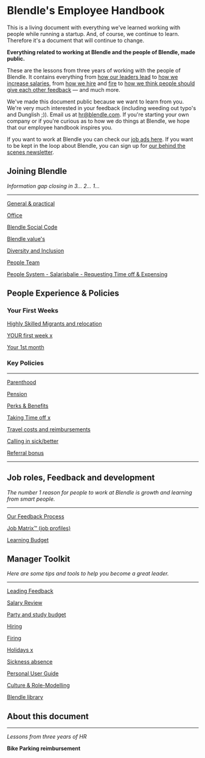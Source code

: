 # Blendle's Employee Handbook

This is a living document with everything we've learned working with people while running a startup. And, of course, we continue to learn. Therefore it's a document that will continue to change. 

**Everything related to working at Blendle and the people of Blendle, made public.**

These are the lessons from three years of working with the people of Blendle. It contains everything from [how our leaders lead](https://www.notion.so/ecfb7e647136468a9a0a32f1771a8f52) to [how we increase salaries](Salary%20Review%20ca74632e293f450dac8408bd650c686f.md), from [how we hire](Hiring%2037871eb513924a348735e5f30c90187e.md) and [fire](Firing%202ebfc808d9ae4dc18ca0378aa3f59bbb.md) to [how we think people should give each other feedback](Our%20Feedback%20Process%2052f6df17b10f404985adfa6a32442a97.md) — and much more.

We've made this document public because we want to learn from you. We're very much interested in your feedback (including weeding out typo's and Dunglish ;)). Email us at hr@blendle.com. If you're starting your own company or if you're curious as to how we do things at Blendle, we hope that our employee handbook inspires you.

If you want to work at Blendle you can check our [job ads here](https://blendle.homerun.co/). If you want to be kept in the loop about Blendle, you can sign up for [our behind the scenes newsletter](https://blendle.homerun.co/yes-keep-me-posted/tr/apply?token=8092d4128c306003d97dd3821bad06f2).

## Joining Blendle

*Information gap closing in 3... 2... 1...*

---

[General & practical ](General%20&%20practical%2084d3843ca278497c808ba8fde302f41d.md)

[Office](Office%202a87a47baaf94f35b365ad1f7fb0bfa8.md)

[Blendle Social Code](Blendle%20Social%20Code%206e31921ba27244538f88313d14004686.md)

[Blendle value's](Blendle%20value's%20cd0e02492f734fdc96f250511ac6d2c9.md)

[Diversity and Inclusion](Diversity%20and%20Inclusion%206c111151f9014905b38f40e48e66ecda.md)

[People Team](People%20Team%20843ef9ea14e045f1afbf3d1ec374e175.md)

[People System - Salarisbalie - Requesting Time off & Expensing](People%20System%20-%20Salarisbalie%20-%20Requesting%20Time%20off%202f79eb84bf284e5881bdbb28540dd8c1.md)

## People Experience & Policies

### Your First Weeks

[Highly Skilled Migrants and relocation](Highly%20Skilled%20Migrants%20and%20relocation%2038636ee16caf421e84800bc55c91b05c.md)

[YOUR first week x](YOUR%20first%20week%20x%208bc27ac1886749d8b5799d8ea9d6035f.md)

[Your 1st month ](Your%201st%20month%20322f57fd5efe4f589b53b0179bf922ba.md)

### Key Policies

---

[Parenthood](Parenthood%2015f03aede0ef4484b55255afdbf60417.md)

[Pension](Pension%20213c852684054ef1bf11bfd8cb54ef95.md)

[Perks & Benefits](Perks%20&%20Benefits%202f53edaa56604fb5a5f46efddf14df03.md)

[Taking Time off x](Taking%20Time%20off%20x%201cc1b5c5b40e4d88857ad6f95ddb40e0.md)

[Travel costs and reimbursements](Travel%20costs%20and%20reimbursements%20420e1c8b47fa4ce39027c42bae880bbe.md)

[Calling in sick/better](Calling%20in%20sick%20better%20a6ca894cf1244e9195a8f37e69d11cb3.md)

[Referral bonus](Referral%20bonus%20d0602be11c064435b36fcdd625b2e69c.md)

---

## Job roles, Feedback and development

*The number 1 reason for people to work at Blendle is growth and learning from smart people.*

---

[Our Feedback Process](Our%20Feedback%20Process%2052f6df17b10f404985adfa6a32442a97.md)

[Job Matrix™ (job profiles)](Job%20Matrix%E2%84%A2%20(job%20profiles)%20d42777fdb0584caeb29f24e70a96b77f.md)

[Learning Budget](Learning%20Budget%201522bd553ad2422b9941247a34429b58.md)

## Manager Toolkit

*Here are some tips and tools to help you become a great leader.*

---

[Leading Feedback ](Leading%20Feedback%206deca237578a481cb217c3d1ac81a00a.md)

[Salary Review](Salary%20Review%20ca74632e293f450dac8408bd650c686f.md)

[Party and study budget](Party%20and%20study%20budget%20ab0c127e5ef94f9c898701e3585b77f2.md)

[Hiring ](Hiring%2037871eb513924a348735e5f30c90187e.md)

[Firing](Firing%202ebfc808d9ae4dc18ca0378aa3f59bbb.md)

[Holidays x](Holidays%20x%20a2788dcc7b23421083ad4da354465eb1.md)

[Sickness absence](Sickness%20absence%207831399552b64dc4923774c269481890.md)

[Personal User Guide](Personal%20User%20Guide%2032b56bb5596b407ba5df1e310ffa62f7.md)

[Culture & Role-Modelling](Culture%20&%20Role-Modelling%20ad82a9cec90d4ed89aadfd68b43dc1eb.md)

[Blendle library](Blendle%20library%20c0d98fe4f6b440caab00659b562f5d95.md)

## About this document

---

*Lessons from three years of HR*

**Bike Parking reimbursement**